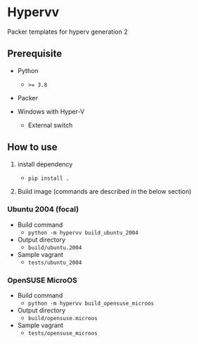 # Hypervv

Packer templates for hyperv generation 2

## Prerequisite

- Python

  - `>= 3.8`

- Packer

- Windows with Hyper-V
  - External switch

## How to use

1. install dependency

   - `pip install .`

2. Build image (commands are described in the below section)

### Ubuntu 2004 (focal)

- Build command
  - `python -m hypervv build_ubuntu_2004`
- Output directory
  - `build/ubuntu.2004`
- Sample vagrant
  - `tests/ubuntu_2004`

### OpenSUSE MicroOS

- Build command
  - `python -m hypervv build_opensuse_microos`
- Output directory
  - `build/opensuse.microos`
- Sample vagrant
  - `tests/opensuse_microos`
